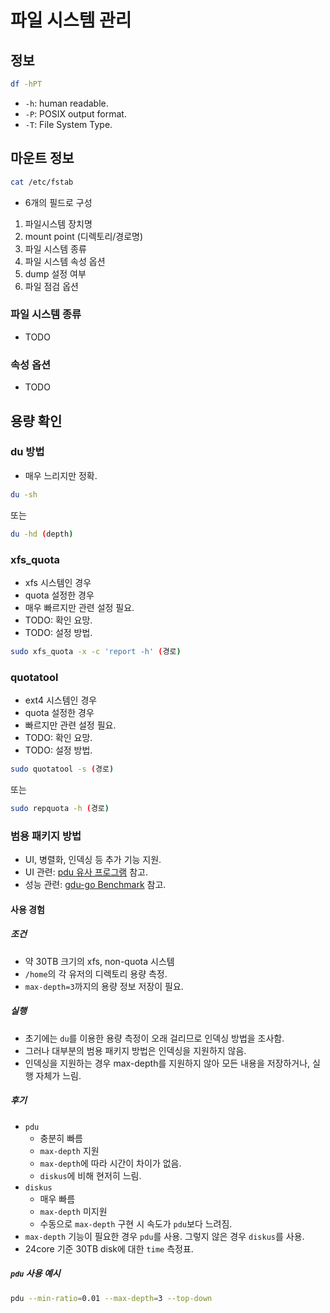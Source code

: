 # 파일 시스템 관리
## 정보
```bash
df -hPT
```
* `-h`: human readable.
* `-P`: POSIX output format.
* `-T`: File System Type.
## 마운트 정보
```bash
cat /etc/fstab
```
* 6개의 필드로 구성
1. 파일시스템 장치명
2. mount point (디렉토리/경로명)
3. 파일 시스템 종류
4. 파일 시스템 속성 옵션
5. dump 설정 여부
6. 파일 점검 옵션
### 파일 시스템 종류
* TODO
### 속성 옵션
* TODO

## 용량 확인
### du 방법
* 매우 느리지만 정확.
```bash
du -sh
```
또는
```bash
du -hd (depth)
```
### xfs_quota
* xfs 시스템인 경우
* quota 설정한 경우
* 매우 빠르지만 관련 설정 필요.
* TODO: 확인 요망.
* TODO: 설정 방법.
```bash
sudo xfs_quota -x -c 'report -h' (경로)
```
### quotatool
* ext4 시스템인 경우
* quota 설정한 경우
* 빠르지만 관련 설정 필요.
* TODO: 확인 요망.
* TODO: 설정 방법.
```bash
sudo quotatool -s (경로)
```
또는
```bash
sudo repquota -h (경로)
```
### 범용 패키지 방법
* UI, 병렬화, 인덱싱 등 추가 기능 지원.
* UI 관련: [pdu 유사 프로그램](https://github.com/KSXGitHub/parallel-disk-usage?tab=readme-ov-file#similar-programs) 참고.
* 성능 관련: [gdu-go Benchmark](https://github.com/dundee/gdu?tab=readme-ov-file#benchmarks) 참고.
#### 사용 경험
##### 조건
* 약 30TB 크기의 xfs, non-quota 시스템
* `/home`의 각 유저의 디렉토리 용량 측정.
* `max-depth=3`까지의 용량 정보 저장이 필요.
##### 실행
* 초기에는 `du`를 이용한 용량 측정이 오래 걸리므로 인덱싱 방법을 조사함.
* 그러나 대부분의 범용 패키지 방법은 인덱싱을 지원하지 않음.
* 인덱싱을 지원하는 경우 max-depth를 지원하지 않아 모든 내용을 저장하거나, 실행 자체가 느림.
##### 후기
* `pdu`
  * 충분히 빠름
  * `max-depth` 지원
  * `max-depth`에 따라 시간이 차이가 없음.
  * `diskus`에 비해 현저히 느림.
* `diskus`
  * 매우 빠름
  * `max-depth` 미지원
  * 수동으로 `max-depth` 구현 시 속도가 `pdu`보다 느려짐.
* `max-depth` 기능이 필요한 경우 `pdu`를 사용. 그렇지 않은 경우 `diskus`를 사용.
* 24core 기준 30TB disk에 대한 `time` 측정표.
##### `pdu` 사용 예시
```bash
pdu --min-ratio=0.01 --max-depth=3 --top-down
```
